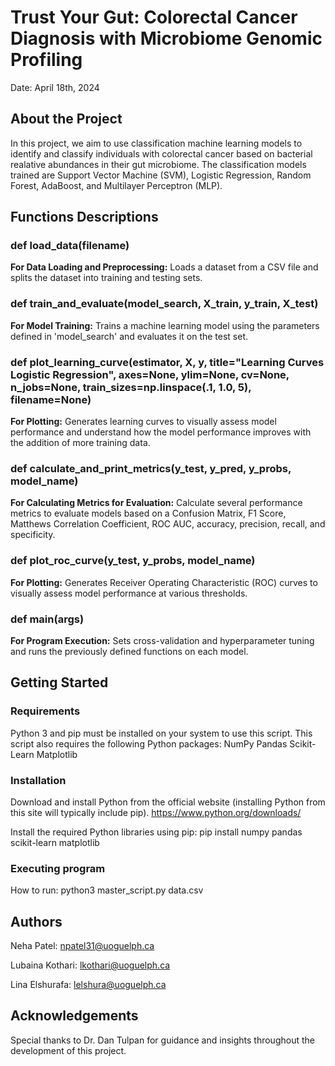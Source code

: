 # Trust Your Gut: Colorectal Cancer Diagnosis with Microbiome Genomic Profiling
Date: April 18th, 2024

## About the Project
In this project, we aim to use classification machine learning models to identify and classify individuals with colorectal cancer based on bacterial realative abundances in their gut microbiome.
The classification models trained are Support Vector Machine (SVM), Logistic Regression, Random Forest, AdaBoost, and Multilayer Perceptron (MLP).

## Functions Descriptions
### def load_data(filename)
**For Data Loading and Preprocessing:** Loads a dataset from a CSV file and splits the dataset into training and testing sets.

### def train_and_evaluate(model_search, X_train, y_train, X_test)
**For Model Training:** Trains a machine learning model using the parameters defined in 'model_search' and evaluates it on the test set.

### def plot_learning_curve(estimator, X, y, title="Learning Curves Logistic Regression", axes=None, ylim=None, cv=None, n_jobs=None, train_sizes=np.linspace(.1, 1.0, 5), filename=None)
**For Plotting:** Generates learning curves to visually assess model performance and understand how the model performance improves with the addition of more training data.

### def calculate_and_print_metrics(y_test, y_pred, y_probs, model_name)
**For Calculating Metrics for Evaluation:** Calculate several performance metrics to evaluate models based on a Confusion Matrix, F1 Score, Matthews Correlation Coefficient, ROC AUC, accuracy, precision, recall, and specificity.

### def plot_roc_curve(y_test, y_probs, model_name)
**For Plotting:** Generates Receiver Operating Characteristic (ROC) curves to visually assess model performance at various thresholds.

### def main(args)
**For Program Execution:** Sets cross-validation and hyperparameter tuning and runs the previously defined functions on each model. 

## Getting Started
### Requirements
Python 3 and pip must be installed on your system to use this script.
This script also requires the following Python packages:
NumPy
Pandas
Scikit-Learn
Matplotlib

### Installation
Download and install Python from the official website (installing Python from this site will typically include pip). 
https://www.python.org/downloads/

Install the required Python libraries using pip:
pip install numpy pandas scikit-learn matplotlib

### Executing program
How to run:   python3  master_script.py  data.csv

## Authors
Neha Patel:
npatel31@uoguelph.ca

Lubaina Kothari:
lkothari@uoguelph.ca

Lina Elshurafa:
lelshura@uoguelph.ca

## Acknowledgements
Special thanks to Dr. Dan Tulpan for guidance and insights throughout the development of this project.
